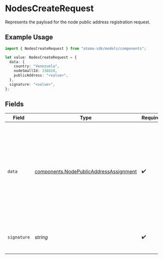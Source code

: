 # NodesCreateRequest

Represents the payload for the node public address registration request.

## Example Usage

```typescript
import { NodesCreateRequest } from "atoma-sdk/models/components";

let value: NodesCreateRequest = {
  data: {
    country: "Venezuela",
    nodeSmallId: 338028,
    publicAddress: "<value>",
  },
  signature: "<value>",
};
```

## Fields

| Field                                                                                                                                                          | Type                                                                                                                                                           | Required                                                                                                                                                       | Description                                                                                                                                                    |
| -------------------------------------------------------------------------------------------------------------------------------------------------------------- | -------------------------------------------------------------------------------------------------------------------------------------------------------------- | -------------------------------------------------------------------------------------------------------------------------------------------------------------- | -------------------------------------------------------------------------------------------------------------------------------------------------------------- |
| `data`                                                                                                                                                         | [components.NodePublicAddressAssignment](../../models/components/nodepublicaddressassignment.md)                                                               | :heavy_check_mark:                                                                                                                                             | Represents the payload for the node public address registration request.<br/><br/>This struct represents the payload for the node public address registration request. |
| `signature`                                                                                                                                                    | *string*                                                                                                                                                       | :heavy_check_mark:                                                                                                                                             | The signature of the data base 64 encoded                                                                                                                      |